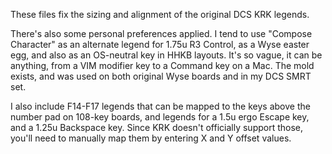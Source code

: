 These files fix the sizing and alignment of the original DCS KRK legends.

There's also some personal preferences applied. I tend to use "Compose Character" as an alternate legend for 1.75u R3 Control, as a Wyse easter egg, and also as an OS-neutral key in HHKB layouts. It's so vague, it can be anything, from a VIM modifier key to a Command key on a Mac. The mold exists, and was used on both original Wyse boards and in my DCS SMRT set.

I also include F14-F17 legends that can be mapped to the keys above the number pad on 108-key boards, and legends for a 1.5u ergo Escape key, and a 1.25u Backspace key. Since KRK doesn't officially support those, you'll need to manually map them by entering X and Y offset values.
